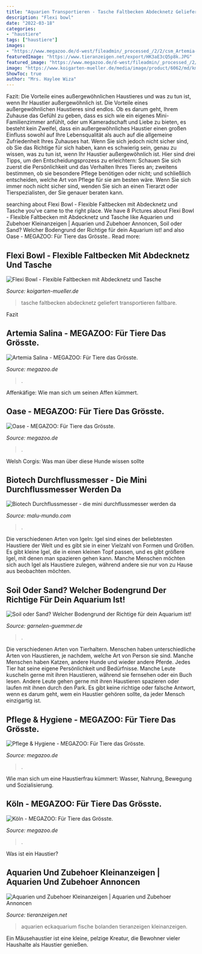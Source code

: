 ```yaml
---
title: "Aquarien Transportieren - Tasche Faltbecken Abdecknetz Geliefert Transportieren Faltbare"
description: "Flexi bowl"
date: "2022-03-18"
categories:
- "haustiere"
tags: ["haustiere"]
images:
- "https://www.megazoo.de/d-west/fileadmin/_processed_/2/2/csm_Artemia-Salina_8c32d0a661.jpg"
featuredImage: "https://www.tieranzeigen.net/export/HK3aE3cQ5p8k.JPG"
featured_image: "https://www.megazoo.de/d-west/fileadmin/_processed_/2/0/csm_megazoo-koeln-header_4d07a0e819.jpg"
image: "https://www.koigarten-mueller.de/media/image/product/6062/md/km349_flexi-bowl-flexible-faltbecken-mit-abdecknetz-und-tasche~2.jpg"
ShowToc: true
author: "Mrs. Haylee Wiza"
---
```



Fazit: Die Vorteile eines außergewöhnlichen Haustieres und was zu tun ist, wenn Ihr Haustier außergewöhnlich ist.
Die Vorteile eines außergewöhnlichen Haustieres sind endlos. Ob es darum geht, Ihrem Zuhause das Gefühl zu geben, dass es sich wie ein eigenes Mini-Familienzimmer anfühlt, oder um Kameradschaft und Liebe zu bieten, es besteht kein Zweifel, dass ein außergewöhnliches Haustier einen großen Einfluss sowohl auf Ihre Lebensqualität als auch auf die allgemeine Zufriedenheit Ihres Zuhauses hat. Wenn Sie sich jedoch nicht sicher sind, ob Sie das Richtige für sich haben, kann es schwierig sein, genau zu wissen, was zu tun ist, wenn Ihr Haustier außergewöhnlich ist. Hier sind drei Tipps, um den Entscheidungsprozess zu erleichtern: Schauen Sie sich zuerst die Persönlichkeit und das Verhalten Ihres Tieres an; zweitens bestimmen, ob sie besondere Pflege benötigen oder nicht; und schließlich entscheiden, welche Art von Pflege für sie am besten wäre. Wenn Sie sich immer noch nicht sicher sind, wenden Sie sich an einen Tierarzt oder Tierspezialisten, der Sie genauer beraten kann.

	

		
searching about Flexi Bowl - Flexible Faltbecken mit Abdecknetz und Tasche you've came to the right place. We have 8 Pictures about Flexi Bowl - Flexible Faltbecken mit Abdecknetz und Tasche like Aquarien und Zubehoer Kleinanzeigen | Aquarien und Zubehoer Annoncen, Soil oder Sand? Welcher Bodengrund der Richtige für dein Aquarium ist! and also Oase - MEGAZOO: Für Tiere das Grösste.. Read more:
		
    
## Flexi Bowl - Flexible Faltbecken Mit Abdecknetz Und Tasche

<img loading=lazy src="https://www.koigarten-mueller.de/media/image/product/6062/md/km349_flexi-bowl-flexible-faltbecken-mit-abdecknetz-und-tasche~2.jpg" onerror="this.onerror=null;this.src='https://tse1.mm.bing.net/th?id=OIP.A9IadtOitno9QT_NELtt4AHaHa&amp;pid=15.1';" alt="Flexi Bowl - Flexible Faltbecken mit Abdecknetz und Tasche">

_Source: koigarten-mueller.de_

>tasche faltbecken abdecknetz geliefert transportieren faltbare. 

	

Fazit

    
## Artemia Salina - MEGAZOO: Für Tiere Das Grösste.

<img loading=lazy src="https://www.megazoo.de/d-west/fileadmin/_processed_/2/2/csm_Artemia-Salina_8c32d0a661.jpg" onerror="this.onerror=null;this.src='https://tse4.mm.bing.net/th?id=OIP.5EjaB24JOuk07kuD-a6gFwHaCx&amp;pid=15.1';" alt="Artemia Salina - MEGAZOO: Für Tiere das Grösste.">

_Source: megazoo.de_

>. 

	

Affenkäfige: Wie man sich um seinen Affen kümmert.

    
## Oase - MEGAZOO: Für Tiere Das Grösste.

<img loading=lazy src="https://www.megazoo.de/d-west/fileadmin/_processed_/c/2/csm_header-teich_ed7823a644.jpg" onerror="this.onerror=null;this.src='https://tse4.mm.bing.net/th?id=OIP.Ui7hgsY-aV1lmWZg4uOk2QHaCx&amp;pid=15.1';" alt="Oase - MEGAZOO: Für Tiere das Grösste.">

_Source: megazoo.de_

>. 

	

Welsh Corgis: Was man über diese Hunde wissen sollte

    
## Biotech Durchflussmesser - Die Mini Durchflussmesser Werden Da

<img loading=lazy src="https://malu-mundo.com/jblx/q47pIF3frPkcZlaWtxZZhAAAAA.jpg" onerror="this.onerror=null;this.src='https://tse4.mm.bing.net/th?id=OIP.VNNqqjZOwI0FUHKyazrbxgAAAA&amp;pid=15.1';" alt="Biotech Durchflussmesser - die mini durchflussmesser werden da">

_Source: malu-mundo.com_

>. 

	

Die verschiedenen Arten von Igeln:
Igel sind eines der beliebtesten Haustiere der Welt und es gibt sie in einer Vielzahl von Formen und Größen. Es gibt kleine Igel, die in einen kleinen Topf passen, und es gibt größere Igel, mit denen man spazieren gehen kann. Manche Menschen möchten sich auch Igel als Haustiere zulegen, während andere sie nur von zu Hause aus beobachten möchten.

    
## Soil Oder Sand? Welcher Bodengrund Der Richtige Für Dein Aquarium Ist!

<img loading=lazy src="https://garnelen-guemmer.de/media/image/1a/10/ef/soilandsand.jpg" onerror="this.onerror=null;this.src='https://tse1.mm.bing.net/th?id=OIP.MMXihCcX6PPqEoVwUBm-9AHaDk&amp;pid=15.1';" alt="Soil oder Sand? Welcher Bodengrund der Richtige für dein Aquarium ist!">

_Source: garnelen-guemmer.de_

>. 

	

Die verschiedenen Arten von Tierhaltern.
Menschen haben unterschiedliche Arten von Haustieren, je nachdem, welche Art von Person sie sind. Manche Menschen haben Katzen, andere Hunde und wieder andere Pferde. Jedes Tier hat seine eigene Persönlichkeit und Bedürfnisse. Manche Leute kuscheln gerne mit ihren Haustieren, während sie fernsehen oder ein Buch lesen. Andere Leute gehen gerne mit ihren Haustieren spazieren oder laufen mit ihnen durch den Park. Es gibt keine richtige oder falsche Antwort, wenn es darum geht, wem ein Haustier gehören sollte, da jeder Mensch einzigartig ist.

    
## Pflege &amp; Hygiene - MEGAZOO: Für Tiere Das Grösste.

<img loading=lazy src="http://www.megazoo.de/d-west/fileadmin/_processed_/c/d/csm_Pflege-und-Hygiene_5c151b45f1.jpg" onerror="this.onerror=null;this.src='https://tse4.mm.bing.net/th?id=OIP.abJclNIFeRubP7P-ueqSBgHaCx&amp;pid=15.1';" alt="Pflege &amp; Hygiene - MEGAZOO: Für Tiere das Grösste.">

_Source: megazoo.de_

>. 

	

Wie man sich um eine Haustierfrau kümmert: Wasser, Nahrung, Bewegung und Sozialisierung.

    
## Köln - MEGAZOO: Für Tiere Das Grösste.

<img loading=lazy src="https://www.megazoo.de/d-west/fileadmin/_processed_/2/0/csm_megazoo-koeln-header_4d07a0e819.jpg" onerror="this.onerror=null;this.src='https://tse3.mm.bing.net/th?id=OIP.ElZQs7-Y-lrBqjzjmZo_agHaCx&amp;pid=15.1';" alt="Köln - MEGAZOO: Für Tiere das Grösste.">

_Source: megazoo.de_

>. 

	

Was ist ein Haustier?

    
## Aquarien Und Zubehoer Kleinanzeigen | Aquarien Und Zubehoer Annoncen

<img loading=lazy src="https://www.tieranzeigen.net/export/HK3aE3cQ5p8k.JPG" onerror="this.onerror=null;this.src='https://tse3.mm.bing.net/th?id=OIP.VYwC5UwT9a8J0Yn_Oqq7LAHaJ4&amp;pid=15.1';" alt="Aquarien und Zubehoer Kleinanzeigen | Aquarien und Zubehoer Annoncen">

_Source: tieranzeigen.net_

>aquarien eckaquarium fische bolanden tieranzeigen kleinanzeigen. 

	

Ein Mäusehaustier ist eine kleine, pelzige Kreatur, die Bewohner vieler Haushalte als Haustier genießen.

